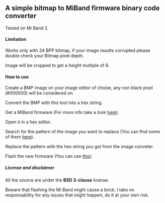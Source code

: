 ## **A simple bitmap to MiBand firmware binary code converter**

Tested on Mi Band 2.

#### **Limitation**

Works only with 24 BPP bitmap, if your image results corrupted please double check your Bitmap pixel depth.

Image will be cropped to get a height multiple of 8.


#### **How to use**

Create a BMP image on your image editor of choise, any non black pixel (#000000) will be considered on.

Convert the BMP with this tool into a hex string.

Get a MiBand firmware (For more info take a look [here](https://github.com/Freeyourgadget/Gadgetbridge/wiki/Mi-Band-2-Firmware-Update)).

Open it in a hex editor.

Search for the pattern of the image you want to replace (You can find some of them [here](https://github.com/berryelectronics/miband-2-fw-editor/blob/master/MiBand2-patternsearcher/MiBand2-patternsearcher/vars.cs)).

Replace the pattern with the hex string you got from the image conveter.

Flash the new firmware (You can use [this](https://github.com/Freeyourgadget/Gadgetbridge)).

##### **License and disclaimer**

All the source are under the **BSD 3-clause** license.

Beware that flashing the Mi Band might cause a brick, I take no responsability for any issues that might happen, do it at your own risk.

